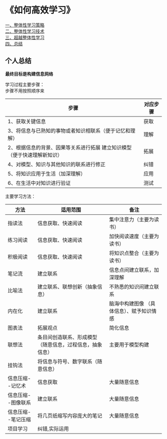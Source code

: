 # 《如何高效学习》  
[一、整体性学习策略](https://lzktest.github.io/mindmanager/howtolearn/Holisticlearningstrategy.html)  
[二、整体性学习技术](https://lzktest.github.io/mindmanager/howtolearn/Holisticlearningtechnolog.html)  
[三、超越整体性学习](https://lzktest.github.io/mindmanager/howtolearn/Beyondholisticlearning.html)  
[四、总结](https://lzktest.github.io/mindmanager/howtolearn/summarize.html)  

## 个人总结
**最终目标是构建信息网络**

学习过程主要步骤：  
步骤不用按照顺序来

步骤 | 对应步骤
-------|------
1、获取关键信息 | 获取
3、将信息与已熟知的事物或者知识相联系（便于记忆和理解） | 理解
2、根据信息的背景、因果等关系进行拓展  建立知识模型（便于快速理解新知识）| 拓展
4、对模型、知识与其他知识的联系进行修正 | 纠错
5、将知识应用于生活（加深理解） | 应用
6、在生活中对知识进行验证 | 测试

主要学习方法：  



方法 | 适用范围 | 备注
--------|-------|------
指读法 | 信息获取、快速阅读 | 集中注意力（主要为读书）
练习阅读 | 信息获取、快速阅读 |  加快阅读速度（主要为读书）
积极阅读 | 信息获取、快速阅读 |  将知识点整合（主要为读书）
笔记流  |  建立联系  |  信息点间建立联系，加深理解
比喻法  |  建立联系、联想创新（抽象信息）  |  不熟悉的知识间建立联系
内在化  |  建立联系  |  脑海中构建图像 （具体信息）、赋予知识情感
图表法  |  拓展观点  |  简化信息
联想法  |  条目间创造联系、形成模型（随意信息，过程信息，抽象信息） | 主要用于模型构建
挂钩法  |  将信息与符号、数字联系（随意信息） |
信息压缩--记忆术  |  信息获取  | 大量随意信息
信息压缩--图像联系  |  建立联系  |  大量随意信息
信息压缩--笔记压缩  |  将几页纸缩写内容庞大的笔记  |  大量随意信息
项目学习  |  纠错,实际运用  |  


